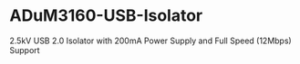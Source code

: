 # ADuM3160-USB-Isolator
2.5kV USB 2.0 Isolator with 200mA Power Supply and Full Speed (12Mbps) Support

